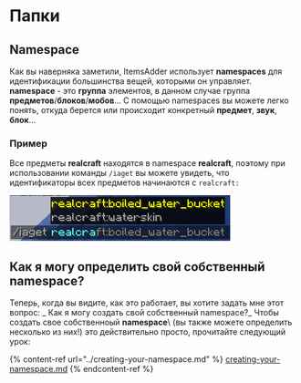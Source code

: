 # Папки

## Namespace

Как вы наверняка заметили, ItemsAdder использует **namespaces** для идентификации большинства вещей, которыми он управляет.
**namespace** - это **группа** элементов, в данном случае группа **предметов**/**блоков**/**мобов**...
С помощью namespaces  вы можете легко понять, откуда берется или происходит конкретный **предмет**, **звук**, **блок**...

### Пример

Все предметы **realcraft** находятся в namespace **realcraft**, поэтому при использовании команды `/iaget` вы можете увидеть, что идентификаторы всех предметов начинаются с `realcraft:`

![](<../../../../.gitbook/assets/image (10).png>)

## Как я могу определить свой собственный namespace?

Теперь, когда вы видите, как это работает, вы хотите задать мне этот вопрос: _ Как я могу создать свой собственный namespace?_
Чтобы создать свое собственноый **namespace**\ (вы также можете определить несколько из них!\) это действительно просто, прочитайте следующий урок:

{% content-ref url="../creating-your-namespace.md" %}
[creating-your-namespace.md](../creating-your-namespace.md)
{% endcontent-ref %}

